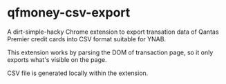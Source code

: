 # qfmoney-csv-export
A dirt-simple-hacky Chrome extension to export transation data of Qantas Premier credit cards
into CSV format suitable for YNAB.

This extension works by parsing the DOM of transaction page, so it only exports what's visible
on the page.

CSV file is generated locally within the extension.
